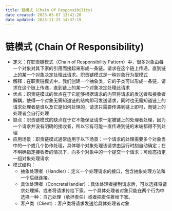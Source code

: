 ```yaml
---
title: 链模式 (Chain Of Responsibility)
date created: 2023-03-07 13:41:28
date updated: 2023-11-25 14:37:19
---
```


# 链模式 (Chain Of Responsibility)

- 定义：在职责链模式（Chain of Responsibility Pattern）中，很多对象由每一个对象对其下家的引用而接起来形成一条链。请求在这个链上传递，直到链上的某一个对象决定处理此请求。职责链模式是一种对象行为型模式
- 解释：在职责链模式中，我们创建一个抽象类，它的子类可以形成一条链，请求在这个链上传递，直到链上的某一个对象决定处理此请求
- 优点：职责链模式的优点在于它能够根据请求的内容将请求的发送者和接收者解耦，使得一个对象无需知道链的结构即可发送请求，同时也无需知道链上的请求处理者是谁以及它是如何处理的，请求只需要传递到链上即可，而链上的处理者会自行处理
- 缺点：职责链模式的缺点在于它不能保证请求一定被链上的处理者处理，因为一个请求并没有明确的接收者，所以它有可能一直传递到链的末端都得不到处理
- 应用场景：职责链模式通常适用于以下场景：一个请求的处理需要多个对象当中的一个或几个协作处理，具体哪个对象处理该请求由运行时刻自动确定；在不明确指定接收者的情况下，向多个对象中的一个提交一个请求；可动态指定一组对象处理请求
- 模式结构：
  - 抽象处理者（Handler）：定义一个处理请求的接口，包含抽象处理方法和一个后继连接。
  - 具体处理者（ConcreteHandler）：具体处理者接到请求后，可以选择将请求处理掉，或者将请求传给下家。一个具体处理者对象只能在两个行为中选择一种：自己处理（承担责任）或者把责任推给下家。
  - 客户类（Client）：客户类将请求发送给具体处理者对象
